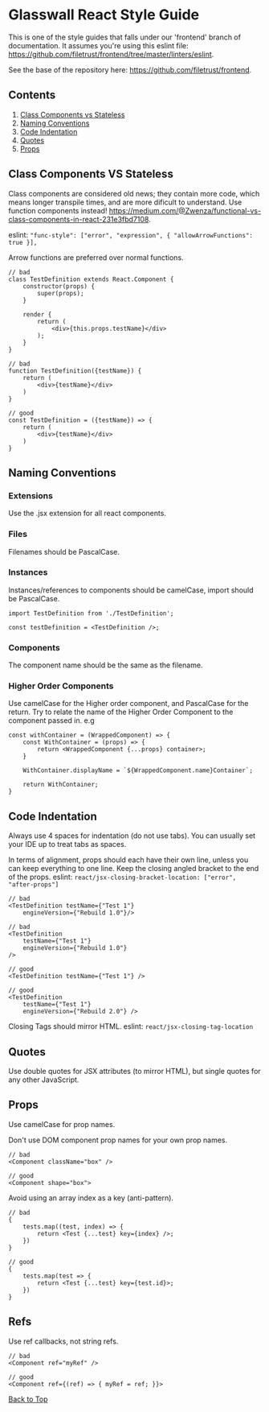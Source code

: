 # Glasswall React Style Guide

This is one of the style guides that falls under our 'frontend' branch of documentation. It assumes you're using this eslint file: https://github.com/filetrust/frontend/tree/master/linters/eslint.

See the base of the repository here: https://github.com/filetrust/frontend.

## Contents
1. [Class Components vs Stateless](#class-components-vs-stateless)
2. [Naming Conventions](#naming-conventions)
3. [Code Indentation](#code-indentation)
4. [Quotes](#quotes)
5. [Props](#props)

## Class Components VS Stateless
Class components are considered old news; they contain more code, which means longer transpile times, and are more dificult to understand. Use function components instead! https://medium.com/@Zwenza/functional-vs-class-components-in-react-231e3fbd7108.

eslint: ``` "func-style": ["error", "expression", { "allowArrowFunctions": true }], ```


Arrow functions are preferred over normal functions.
```
// bad
class TestDefinition extends React.Component {
    constructor(props) {
        super(props);
    }

    render {
        return (
            <div>{this.props.testName}</div>
        );
    }
}

// bad
function TestDefinition({testName}) {
    return (
        <div>{testName}</div>
    )
}

// good
const TestDefinition = ({testName}) => {
    return (
        <div>{testName}</div>
    )
}
```

## Naming Conventions
### Extensions
Use the .jsx extension for all react components.

### Files
Filenames should be PascalCase.

### Instances
Instances/references to components should be camelCase, import should be PascalCase.

```
import TestDefinition from './TestDefinition';

const testDefinition = <TestDefinition />;
```

### Components
The component name should be the same as the filename.

### Higher Order Components
Use camelCase for the Higher order component, and PascalCase for the return. Try to relate the name of the Higher Order Component to the component passed in. e.g
```
const withContainer = (WrappedComponent) => {
    const WithContainer = (props) => {
        return <WrappedComponent {...props} container>;
    }

    WithContainer.displayName = `${WrappedComponent.name}Container`;

    return WithContainer;
}
```

## Code Indentation
Always use 4 spaces for indentation (do not use tabs). You can usually set your IDE up to treat tabs as spaces.

In terms of alignment, props should each have their own line, unless you can keep everything to one line. Keep the closing angled bracket to the end of the props.
eslint: ```react/jsx-closing-bracket-location: ["error", "after-props"]```
```
// bad
<TestDefinition testName={"Test 1"}
    engineVersion={"Rebuild 1.0"}/>

// bad
<TestDefinition
    testName={"Test 1"}
    engineVersion={"Rebuild 1.0"}
/>

// good
<TestDefinition testName={"Test 1"} />

// good 
<TestDefinition
    testName={"Test 1"}
    engineVersion={"Rebuild 2.0"} />
```

Closing Tags should mirror HTML. eslint: ```react/jsx-closing-tag-location```

## Quotes
Use double quotes for JSX attributes (to mirror HTML), but single quotes for any other JavaScript.

## Props
Use camelCase for prop names.

Don't use DOM component prop names for your own prop names.
```
// bad
<Component className="box" />

// good
<Component shape="box">
```

Avoid using an array index as a key (anti-pattern).
```
// bad
{
    tests.map((test, index) => {
        return <Test {...test} key={index} />;
    })
}

// good
{
    tests.map(test => {
        return <Test {...test} key={test.id}>;
    })
}
```

## Refs
Use ref callbacks, not string refs.
```
// bad
<Component ref="myRef" />

// good
<Component ref={(ref) => { myRef = ref; }}>
```

[Back to Top](#glasswall-react-style-guide)